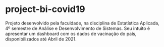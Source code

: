 # project-bi-covid19
Projeto desenvolvido pela faculdade, na disciplina de Estatística Aplicada, 4º semestre de Análise e Desenvolvimento de Sistemas. Seu intuito é apresentar um dashboard com os dados de vacinação do país, disponibilizados até Abril de 2021.
